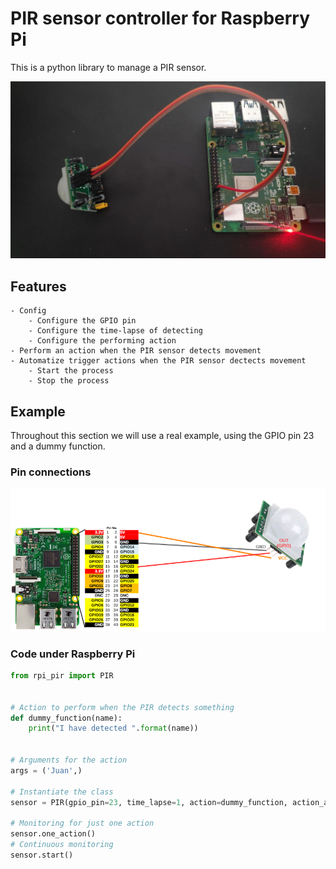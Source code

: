# PIR sensor controller for Raspberry Pi

This is a python library to manage a PIR sensor.

![physical connection](images/physical_connection.jpg)

## Features
    - Config
        - Configure the GPIO pin
        - Configure the time-lapse of detecting
        - Configure the performing action
    - Perform an action when the PIR sensor detects movement
    - Automatize trigger actions when the PIR sensor dectects movement
        - Start the process
        - Stop the process

## Example

Throughout this section we will use a real example, using the GPIO pin 23 and a dummy function.


### Pin connections
![connection schema](images/schema.png)



### Code under Raspberry Pi

```python
from rpi_pir import PIR


# Action to perform when the PIR detects something
def dummy_function(name):
    print("I have detected ".format(name))


# Arguments for the action
args = ('Juan',)

# Instantiate the class
sensor = PIR(gpio_pin=23, time_lapse=1, action=dummy_function, action_args=args)

# Monitoring for just one action
sensor.one_action()
# Continuous monitoring
sensor.start()
```